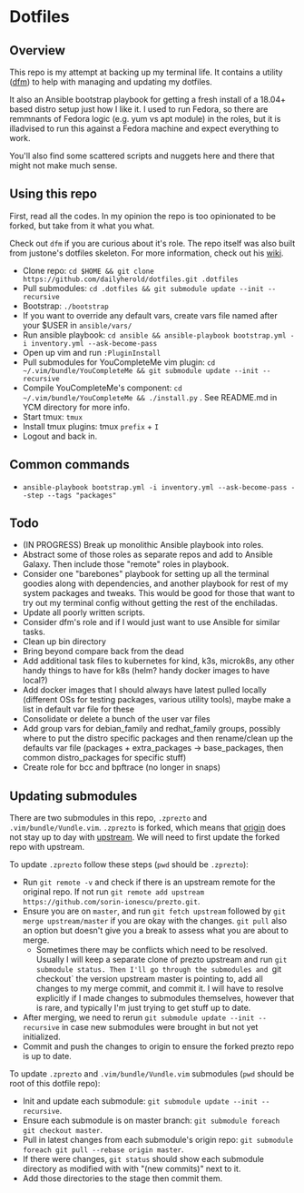 # Dotfiles

## Overview

This repo is my attempt at backing up my terminal life. It contains a utility ([dfm](https://github.com/justone/dfm)) to help with managing and updating my dotfiles.

It also an Ansible bootstrap playbook for getting a fresh install of a 18.04+ based distro setup just how I like it. I used to run Fedora, so there are remmnants of Fedora logic (e.g. yum vs apt module) in the roles, but it is illadvised to run this against a Fedora machine and expect everything to work.

You'll also find some scattered scripts and nuggets here and there that might not make much sense. 

## Using this repo

First, read all the codes. In my opinion the repo is too opinionated to be forked, but take from it what you what. 

Check out `dfm` if you are curious about it's role. The repo itself was also built from justone's dotfiles skeleton. For more information, check out his [wiki](http://github.com/justone/dotfiles/wiki).

- Clone repo: `cd $HOME && git clone https://github.com/dailyherold/dotfiles.git .dotfiles`
- Pull submodules: `cd .dotfiles && git submodule update --init --recursive`
- Bootstrap: `./bootstrap`
- If you want to override any default vars, create vars file named after your $USER in `ansible/vars/`
- Run ansible playbook: `cd ansible && ansible-playbook bootstrap.yml -i inventory.yml --ask-become-pass`
- Open up vim and run `:PluginInstall`
- Pull submodules for YouCompleteMe vim plugin: `cd ~/.vim/bundle/YouCompleteMe && git submodule update --init --recursive`
- Compile YouCompleteMe's component: `cd ~/.vim/bundle/YouCompleteMe && ./install.py` . See README.md in YCM directory for more info.
- Start tmux: `tmux`
- Install tmux plugins: tmux `prefix` + `I`
- Logout and back in.

## Common commands

- `ansible-playbook bootstrap.yml -i inventory.yml --ask-become-pass --step --tags "packages"`

## Todo
- (IN PROGRESS) Break up monolithic Ansible playbook into roles.
- Abstract some of those roles as separate repos and add to Ansible Galaxy. Then include those "remote" roles in playbook.
- Consider one "barebones" playbook for setting up all the terminal goodies along with dependencies, and another playbook for rest of my system packages and tweaks. This would be good for those that want to try out my terminal config without getting the rest of the enchiladas.
- Update all poorly written scripts.
- Consider dfm's role and if I would just want to use Ansible for similar tasks.
- Clean up bin directory
- Bring beyond compare back from the dead
- Add additional task files to kubernetes for kind, k3s, microk8s, any other handy things to have for k8s (helm? handy docker images to have local?)
- Add docker images that I should always have latest pulled locally (different OSs for testing packages, various utility tools), maybe make a list in default var file for these
- Consolidate or delete a bunch of the user var files
- Add group vars for debian_family and redhat_family groups, possibly where to put the distro specific packages and then rename/clean up the defaults var file (packages + extra_packages -> base_packages, then common distro_packages for specific stuff)
- Create role for bcc and bpftrace (no longer in snaps)

## Updating submodules

There are two submodules in this repo, `.zprezto` and `.vim/bundle/Vundle.vim`. `.zprezto` is forked, which means that [origin](https://github.com/dailyherold/prezto/) does not stay up to day with [upstream](https://github.com/sorin-ionescu/prezto). We will need to first update the forked repo with upstream.

To update `.zprezto` follow these steps (`pwd` should be `.zprezto`):

- Run `git remote -v` and check if there is an upstream remote for the original repo. If not run `git remote add upstream https://github.com/sorin-ionescu/prezto.git`.
- Ensure you are on `master`, and run `git fetch upstream` followed by `git merge upstream/master` if you are okay with the changes. `git pull` also an option but doesn't give you a break to assess what you are about to merge.
  - Sometimes there may be conflicts which need to be resolved. Usually I will keep a separate clone of prezto upstream and run `git submodule status. Then I'll go through the submodules and `git checkout` the version upstream master is pointing to, add all changes to my merge commit, and commit it. I will have to resolve explicitly if I made changes to submodules themselves, however that is rare, and typically I'm just trying to get stuff up to date.
- After merging, we need to rerun `git submodule update --init --recursive` in case new submodules were brought in but not yet initialized.
- Commit and push the changes to origin to ensure the forked prezto repo is up to date.

To update `.zprezto` and `.vim/bundle/Vundle.vim` submodules (`pwd` should be root of this dotfile repo):

- Init and update each submodule: `git submodule update --init --recursive`.
- Ensure each submodule is on master branch: `git submodule foreach git checkout master`.
- Pull in latest changes from each submodule's origin repo: `git submodule foreach git pull --rebase origin master`.
- If there were changes, `git status` should show each submodule directory as modified with with "(new commits)" next to it.
- Add those directories to the stage then commit them.

